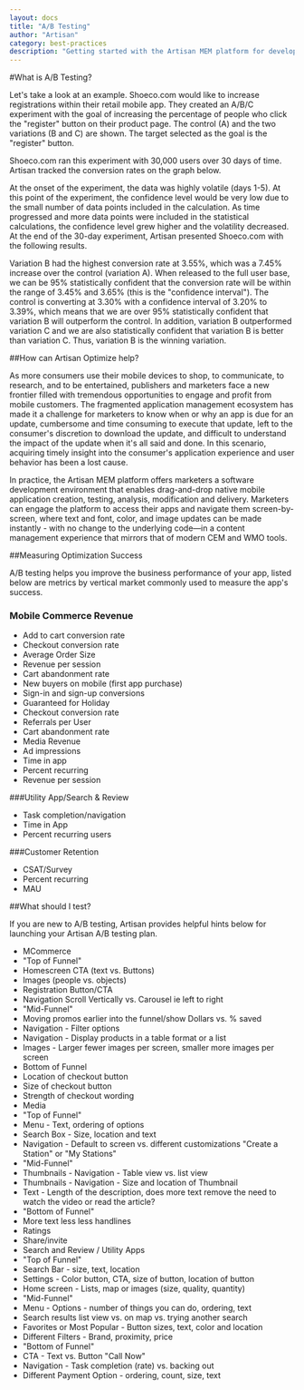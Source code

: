 ```yaml
---
layout: docs
title: "A/B Testing"
author: "Artisan"
category: best-practices
description: "Getting started with the Artisan MEM platform for developers."
---
```


#What is A/B Testing?


Let's take a look at an example. Shoeco.com would like to increase registrations within their retail mobile app. They created an A/B/C experiment with the goal of increasing the percentage of people who click the "register" button on their product page. The control (A) and the two variations (B and C) are shown. The target selected as the goal is the "register" button.

Shoeco.com ran this experiment with 30,000 users over 30 days of time. Artisan tracked the conversion rates on the graph below. 
 
At the onset of the experiment, the data was highly volatile (days 1-5). At this point of the experiment, the confidence level would be very low due to the small number of data points included in the calculation. As time progressed and more data points were included in the statistical calculations, the confidence level grew higher and the volatility decreased. At the end of the 30-day experiment, Artisan presented Shoeco.com with the following results. 
 

Variation B had the highest conversion rate at 3.55%, which was a 7.45% increase over the control (variation A). When released to the full user base, we can be 95% statistically confident that the conversion rate will be within the range of 3.45% and 3.65% (this is the "confidence interval"). The control is converting at 3.30% with a confidence interval of 3.20% to 3.39%, which means that we are over 95% statistically confident that variation B will outperform the control. In addition, variation B outperformed variation C and we are also statistically confident that variation B is better than variation C. Thus, variation B is the winning variation. 

##How can Artisan Optimize help? 

As more consumers use their mobile devices to shop, to communicate, to research, and to be entertained, publishers and marketers face a new frontier filled with tremendous opportunities to engage and profit from mobile customers.  The fragmented application management ecosystem has made it a challenge for marketers to know when or why an app is due for an update, cumbersome and time consuming to execute that update, left to the consumer's discretion to download the update, and difficult to understand the impact of the update when it's all said and done. In this scenario, acquiring timely insight into the consumer's application experience and user behavior has been a lost cause.

In practice, the Artisan MEM platform offers marketers a software development environment that enables drag-and-drop native mobile application creation, testing, analysis, modification and delivery. Marketers can engage the platform to access their apps and navigate them screen-by-screen, where text and font, color, and image updates can be made instantly - with no change to the underlying code—in a content management experience that mirrors that of modern CEM and WMO tools.

##Measuring Optimization Success

A/B testing helps you improve the business performance of your app, listed below are metrics by vertical market commonly used to measure the app's success.

### Mobile Commerce Revenue 
* Add to cart conversion rate 
* Checkout conversion rate 
* Average Order Size 
* Revenue per session
* Cart abandonment rate 
* New buyers on mobile (first app purchase) 
* Sign-in and sign-up conversions 
* Guaranteed for Holiday 
* Checkout conversion rate 
* Referrals per User 
* Cart abandonment rate
* Media Revenue 
* Ad impressions 
* Time in app 
* Percent recurring 
* Revenue per session 

###Utility App/Search & Review 

* Task completion/navigation 
* Time in App 
* Percent recurring users

###Customer Retention

* CSAT/Survey 
* Percent recurring 
* MAU 

##What should I test?

If you are new to A/B testing, Artisan provides helpful hints below for launching your Artisan A/B testing plan.

* MCommerce
* "Top of Funnel"
* Homescreen CTA (text vs. Buttons)
* Images (people vs. objects)
* Registration Button/CTA
* Navigation Scroll Vertically vs. Carousel ie left to right
* "Mid-Funnel"
* Moving promos earlier into the funnel/show Dollars vs. % saved
* Navigation - Filter options
* Navigation - Display products in a table format or a list 
* Images - Larger fewer images per screen, smaller more images per screen
* Bottom of Funnel
* Location of checkout button
* Size of checkout button
* Strength of checkout wording
* Media
* "Top of Funnel"
* Menu - Text, ordering of options
* Search Box - Size, location and text 
* Navigation - Default to screen vs. different customizations "Create a Station" or "My Stations"
* "Mid-Funnel"
* Thumbnails - Navigation - Table view vs. list view
* Thumbnails - Navigation - Size and location of Thumbnail
* Text - Length of the description, does more text remove the need to watch the video or read the article?
* "Bottom of Funnel"
* More text less less handlines
* Ratings 
* Share/invite
* Search and Review / Utility Apps
* "Top of Funnel"
* Search Bar - size, text, location
* Settings - Color button, CTA, size of button, location of button
* Home screen - Lists, map or images (size, quality, quantity)
* "Mid-Funnel"
* Menu - Options - number of things you can do, ordering, text
* Search results list view vs. on map vs. trying another search
* Favorites or Most Popular - Button sizes, text, color and location
* Different Filters - Brand, proximity, price
* "Bottom of Funnel"
* CTA - Text vs. Button "Call Now"
* Navigation - Task completion (rate) vs. backing out  
* Different Payment Option - ordering, count, size, text



